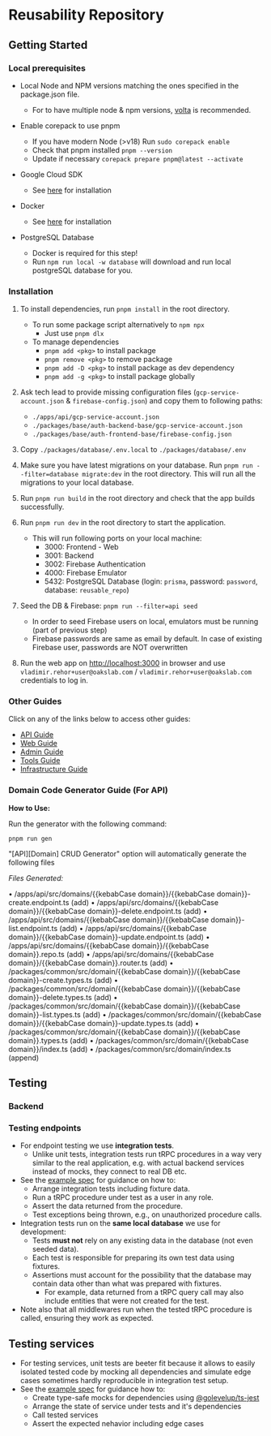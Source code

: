 # Reusability Repository

## Getting Started

### Local prerequisites

- Local Node and NPM versions matching the ones specified in the package.json file.

  - For to have multiple node & npm versions, [volta](https://volta.sh/) is recommended.

- Enable corepack to use pnpm

  - If you have modern Node (>v18) Run `sudo corepack enable`
  - Check that pnpm installed `pnpm --version`
  - Update if necessary `corepack prepare pnpm@latest --activate`

- Google Cloud SDK

  - See [here](https://cloud.google.com/sdk/docs/install) for installation

- Docker

  - See [here](https://www.docker.com/) for installation

- PostgreSQL Database
  - Docker is required for this step!
  - Run `npm run local -w database` will download and run local postgreSQL database for you.

### Installation

1. To install dependencies, run `pnpm install` in the root directory.

   - To run some package script alternatively to `npm npx`
     - Just use `pnpm dlx`
   - To manage dependencies
     - `pnpm add <pkg>` to install package
     - `pnpm remove <pkg>` to remove package
     - `pnpm add -D <pkg>` to install package as dev dependency
     - `pnpm add -g <pkg>` to install package globally

2. Ask tech lead to provide missing configuration files (`gcp-service-account.json` & `firebase-config.json`) and copy them to following paths:

   - `./apps/api/gcp-service-account.json`
   - `./packages/base/auth-backend-base/gcp-service-account.json`
   - `./packages/base/auth-frontend-base/firebase-config.json`

3. Copy `./packages/database/.env.local` to `./packages/database/.env`

4. Make sure you have latest migrations on your database. Run `pnpm run --filter=database migrate:dev` in the root directory. This will run all the migrations to your local database.

5. Run `pnpm run build` in the root directory and check that the app builds successfully.

6. Run `pnpm run dev` in the root directory to start the application.

   - This will run following ports on your local machine:
     - 3000: Frontend - Web
     - 3001: Backend
     - 3002: Firebase Authentication
     - 4000: Firebase Emulator
     - 5432: PostgreSQL Database (login: `prisma`, password: `password`, database: `reusable_repo`)

7. Seed the DB & Firebase: `pnpm run --filter=api seed`

   - In order to seed Firebase users on local, emulators must be running (part of previous step)
   - Firebase passwords are same as email by default. In case of existing Firebase user, passwords are NOT overwritten

8. Run the web app on [http://localhost:3000](http://localhost:3000) in browser and use `vladimir.rehor+user@oakslab.com` / `vladimir.rehor+user@oakslab.com` credentials to log in.

### Other Guides

Click on any of the links below to access other guides:

- [API Guide](/apps/api/README.md)
- [Web Guide](/apps/web/README.md)
- [Admin Guide](/apps/admin/README.md)
- [Tools Guide](/tools/README.md)
- [Infrastructure Guide](infra/README.md)

### Domain Code Generator Guide (For API)

**How to Use:**

Run the generator with the following command:

```
pnpm run gen
```

"[API][Domain] CRUD Generator" option will automatically generate the following files

_Files Generated:_

• /apps/api/src/domains/{{kebabCase domain}}/{{kebabCase domain}}-create.endpoint.ts (add)
• /apps/api/src/domains/{{kebabCase domain}}/{{kebabCase domain}}-delete.endpoint.ts (add)
• /apps/api/src/domains/{{kebabCase domain}}/{{kebabCase domain}}-list.endpoint.ts (add)
• /apps/api/src/domains/{{kebabCase domain}}/{{kebabCase domain}}-update.endpoint.ts (add)
• /apps/api/src/domains/{{kebabCase domain}}/{{kebabCase domain}}.repo.ts (add)
• /apps/api/src/domains/{{kebabCase domain}}/{{kebabCase domain}}.router.ts (add)
• /packages/common/src/domain/{{kebabCase domain}}/{{kebabCase domain}}-create.types.ts (add)
• /packages/common/src/domain/{{kebabCase domain}}/{{kebabCase domain}}-delete.types.ts (add)
• /packages/common/src/domain/{{kebabCase domain}}/{{kebabCase domain}}-list.types.ts (add)
• /packages/common/src/domain/{{kebabCase domain}}/{{kebabCase domain}}-update.types.ts (add)
• /packages/common/src/domain/{{kebabCase domain}}/{{kebabCase domain}}.types.ts (add)
• /packages/common/src/domain/{{kebabCase domain}}/index.ts (add)
• /packages/common/src/domain/index.ts (append)

## Testing

### Backend

### Testing endpoints

- For endpoint testing we use **integration tests**.
  - Unlike unit tests, integration tests run tRPC procedures in a way very similar to the real application, e.g. with actual backend services instead of mocks, they connect to real DB etc.
- See the [example spec](./apps/api/src/domains/user/user-list.endpoint.spec.ts) for guidance on how to:
  - Arrange integration tests including fixture data.
  - Run a tRPC procedure under test as a user in any role.
  - Assert the data returned from the procedure.
  - Test exceptions being thrown, e.g., on unauthorized procedure calls.
- Integration tests run on the **same local database** we use for development:
  - Tests **must not** rely on any existing data in the database (not even seeded data).
  - Each test is responsible for preparing its own test data using fixtures.
  - Assertions must account for the possibility that the database may contain data other than what was prepared with fixtures.
    - For example, data returned from a tRPC query call may also include entities that were not created for the test.
- Note also that all middlewares run when the tested tRPC procedure is called, ensuring they work as expected.

## Testing services

- For testing services, unit tests are beeter fit because it allows to easily isolated tested code by mocking all dependencies and simulate edge cases sometimes hardly reproducible in integration test setup.
- See the [example spec](./apps/api/src/lib/db/transactionService.ts) for guidance how to:
  - Create type-safe mocks for dependencies using [@golevelup/ts-jest](https://github.com/golevelup/nestjs/tree/master/packages/testing/ts-jest#creating-mocks)
  - Arrange the state of service under tests and it's dependencies
  - Call tested services
  - Assert the expected nehavior including edge cases
